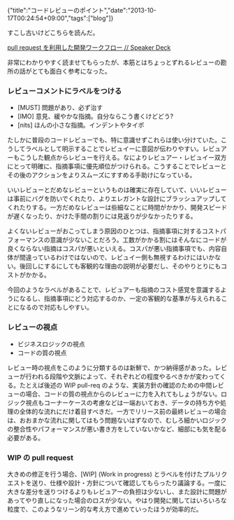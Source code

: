 {"title":"コードレビューのポイント","date":"2013-10-17T00:24:54+09:00","tags":["blog"]}

すこし古いけどこちらを読んだ。

[pull request を利用した開発ワークフロー // Speaker Deck](https://speakerdeck.com/hotchpotch/pull-request-woli-yong-sitakai-fa-wakuhuro)

非常にわかりやすく読ませてもらったが、本筋とはちょっとずれるレビューの勘所の話がとても面白く参考になった。

### レビューコメントにラベルをつける

- [MUST] 問題があり、必ず治す
- [IMO] 意見、緩やかな指摘。自分ならこう書くけどどう?
- [nits] ほんの小さな指摘。インデントやタイポ

たしかに普段のコードレビューでも、特に意識せずこれらは使い分けていた。こうしてラベルとして明示することでレビュイーに意図が伝わりやすい。レビュアーもこうした観点からレビューを行える。なによりレビュアー・レビュイー双方にとって明確に、指摘事項に優先順位がつけられる。こうすることでレビューとその後のアクションをよりスムーズにすすめる手助けになっている。

いいレビューとだめなレビューというものは確実に存在していて、いいレビューは事前にバグを防いでくれたり、よりエレガントな設計にブラッシュアップしてくれたりする。一方だめなレビューは些細なことに時間がかかり、開発スピードが遅くなったり、かけた手間の割りには見返りが少なかったりする。

よくないレビューがおこってしまう原因のひとつは、指摘事項に対するコストパフォーマンスの意識が少ないことだろう。工数がかかる割にはそんなにコードが良くならない指摘はコスパが悪いといえる。コスパが悪い指摘事項でも、内容自体が間違っているわけではないので、レビュイー側も無視するわけにはいかない。後回しにするにしても客観的な理由の説明が必要だし、そのやりとりにもコストがかかる。

今回のようなラベルがあることで、レビュアーも指摘のコスト感覚を意識するようになるし、指摘事項にどう対応するのか、一定の客観的な基準が与えられることになるので対応もしやすい。

### レビューの視点

- ビジネスロジックの視点
- コードの質の視点

レビュー時の視点をこのように分類するのは新鮮で、かつ納得感があった。レビューが行われる段階や文脈によって、それぞれどの程度やるべきかが変わってくる。たとえば後述の WIP pull-req のような、実装方針の確認のための中間レビューの場合、コードの質の視点からのレビューに力を入れてもしょうがない。ロジック視点もコーナーケースの考慮などは一端おいておき、データの持ち方や処理の全体的な流れにだけ着目すべきだ。一方でリリース前の最終レビューの場合は、おおまかな流れに関してはもう問題ないはずなので、むしろ細かいロジックの整合性やパフォーマンスが悪い書き方をしていないかなど、細部にも気を配る必要がある。

### WIP の pull request

大きめの修正を行う場合、[WIP] (Work in progress) とラベルを付けたプルリクエストを送り、仕様や設計・方針について確認してもらったり議論する。一度に大きな差分を送りつけるよりもレビュアーの負担は少ないし、また設計に問題があってやり直しになった場合のロスが少ない。やはり開発に関してはいろいろな粒度で、このようなリーン的な考え方で進めていったほうが効率的だ。

